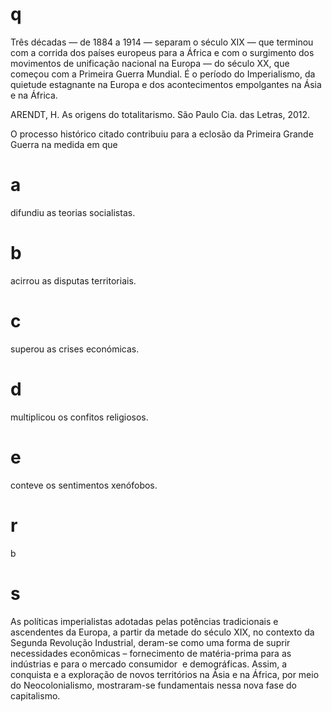# q
Três décadas — de 1884 a 1914 — separam o século XIX — que terminou com a corrida dos países europeus para a África e com o surgimento dos movimentos de unificação nacional na Europa — do século XX, que começou com a Primeira Guerra Mundial. É o período do Imperialismo, da quietude estagnante na Europa e dos acontecimentos empolgantes na Ásia e na África.

ARENDT, H. As origens do totalitarismo. São Paulo Cia. das Letras, 2012.

O processo histórico citado contribuiu para a eclosão da Primeira Grande Guerra na medida em que

# a
difundiu as teorias socialistas.

# b
acirrou as disputas territoriais.

# c
superou as crises económicas.

# d
multiplicou os confitos religiosos.

# e
conteve os sentimentos xenófobos.

# r
b

# s
As políticas imperialistas adotadas pelas potências tradicionais e ascendentes da Europa, a partir da metade do século XIX, no contexto da Segunda Revolução Industrial, deram-se como uma forma de suprir necessidades econômicas – fornecimento de matéria-prima para as indústrias e para o mercado consumidor  e demográficas. Assim, a conquista e a exploração de novos territórios na Ásia e na África, por meio do Neocolonialismo, mostraram-se fundamentais nessa nova fase do capitalismo.

